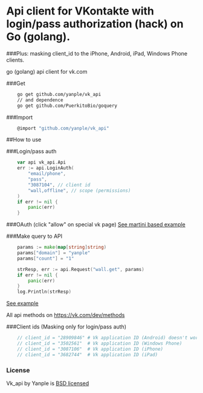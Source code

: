 Api client for VKontakte with login/pass authorization (hack) on Go (golang).
==========
###Plus: masking client_id to the iPhone, Android, iPad, Windows Phone clients.

go (golang) api client for vk.com

###Get
```Bash
    go get github.com/yanple/vk_api
    // and dependence
    go get github.com/PuerkitoBio/goquery
```

###Import
```Go
    @import "github.com/yanple/vk_api"
```

##How to use

###Login/pass auth

```Go
	var api vk_api.Api
	err := api.LoginAuth(
		"email/phone",
		"pass",
		"3087104", // client id
		"wall,offline", // scope (permissions)
	)
	if err != nil {
		panic(err)
	}
```

###OAuth (click "allow" on special vk page)
[See martini based example](https://github.com/yanple/vk_api/blob/master/examples/martini.go)

###Make query to API
```Go
	params := make(map[string]string)
	params["domain"] = "yanple"
	params["count"] = "1"

	strResp, err := api.Request("wall.get", params)
    if err != nil {
        panic(err)
    }
    log.Println(strResp)
```
[See example](https://github.com/yanple/vk_api/blob/master/examples/example.go)

All api methods on https://vk.com/dev/methods

###Client ids (Masking only for login/pass auth)
```Go
    // client_id = "28909846" # Vk application ID (Android) doesn't work.
	// client_id = "3502561"  # Vk application ID (Windows Phone)
	// client_id = "3087106"  # Vk application ID (iPhone)
	// client_id = "3682744"  # Vk application ID (iPad)
```

### License
Vk_api by Yanple is [BSD licensed](./LICENSE)
